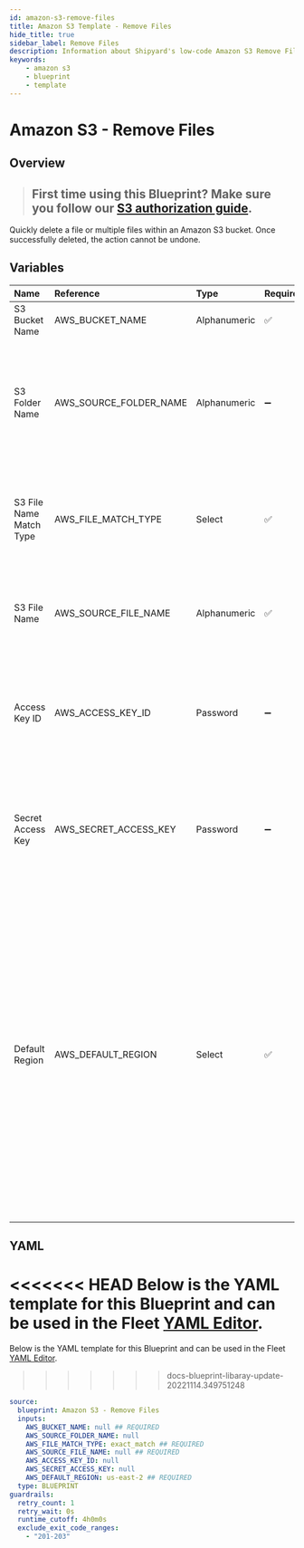 ```yaml
---
id: amazon-s3-remove-files
title: Amazon S3 Template - Remove Files
hide_title: true
sidebar_label: Remove Files
description: Information about Shipyard's low-code Amazon S3 Remove Files blueprint. Quickly remove files within an S3 bucket. Once the action is completed, it cannot be undone.
keywords:
    - amazon s3
    - blueprint
    - template
---
```


# Amazon S3 - Remove Files

## Overview


> ## **First time using this Blueprint? Make sure you follow our [S3 authorization guide](https://www.shipyardapp.com/docs/blueprint-library/amazon-s3/amazon-s3-authorization/)**.

Quickly delete a file or multiple files within an Amazon S3 bucket. Once successfully deleted, the action cannot be undone.



## Variables

| Name | Reference | Type | Required | Default | Options | Description |
|:---|:---|:---|:---|:---|:---|:---|
| S3 Bucket Name | AWS_BUCKET_NAME | Alphanumeric | :white_check_mark: | - | - | The target S3 bucket the target file is in |
| S3 Folder Name | AWS_SOURCE_FOLDER_NAME | Alphanumeric | :heavy_minus_sign: | - | - | Name of the folder within the bucket where the source file is located. If left blank, the file will be scanned for in the root directory |
| S3 File Name Match Type | AWS_FILE_MATCH_TYPE | Select | :white_check_mark: | `exact_match` | Exact Match: `exact_match`<br></br><br></br>Regex Match: `regex_match` | Determines if the text in "Local File Name" will look for one file with exact match, or multiple files using regex. |
| S3 File Name | AWS_SOURCE_FILE_NAME | Alphanumeric | :white_check_mark: | - | - | The name of the file desired to delete. If regex match is selected, then it is the pattern to match files |
| Access Key ID | AWS_ACCESS_KEY_ID | Password | :heavy_minus_sign: | - | - | The access key ID for programmatic IAM user used to download the file. See Authorization documentation for more information. |
| Secret Access Key | AWS_SECRET_ACCESS_KEY | Password | :heavy_minus_sign: | - | - | The secret access key for programmatic IAM user used to download the file. See Authorization documentation for more information. |
| Default Region | AWS_DEFAULT_REGION | Select | :white_check_mark: | `us-east-2` | `us-east-2`, `us-east-1`, `us-west-1`, `us-west-2`, `af-south-1`, `ap-east-1`, `ap-south-1`, `ap-northeast-3`, `ap-northeast-2`, `ap-northeast-1`, `ap-southeast-1`, `ap-southeast-2`, `ca-central-1`, `cn-north-1`, `cn-northwest-1`, `eu-central-1`, `eu-west-1`, `eu-west-2`, `eu-west-3`, `eu-south-1`, `eu-north-1`, `sa-east-1`, `me-south-1` | The AWS region for the S3 bucket and IAM user. |


## YAML

<<<<<<< HEAD
Below is the YAML template for this Blueprint and can be used in the Fleet [YAML Editor](../../reference/fleets/yaml-editor.md).
=======
Below is the YAML template for this Blueprint and can be used in the Fleet [YAML Editor](../../reference/fleets.md#yaml-editor).
>>>>>>> docs-blueprint-libaray-update-20221114.349751248

```yaml
source:
  blueprint: Amazon S3 - Remove Files
  inputs:
    AWS_BUCKET_NAME: null ## REQUIRED
    AWS_SOURCE_FOLDER_NAME: null 
    AWS_FILE_MATCH_TYPE: exact_match ## REQUIRED
    AWS_SOURCE_FILE_NAME: null ## REQUIRED
    AWS_ACCESS_KEY_ID: null 
    AWS_SECRET_ACCESS_KEY: null 
    AWS_DEFAULT_REGION: us-east-2 ## REQUIRED
  type: BLUEPRINT
guardrails:
  retry_count: 1
  retry_wait: 0s
  runtime_cutoff: 4h0m0s
  exclude_exit_code_ranges:
    - "201-203"
```
